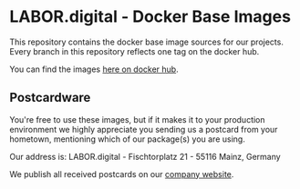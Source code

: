 # LABOR.digital - Docker Base Images

This repository contains the docker base image sources for our projects. 
Every branch in this repository reflects one tag on the docker hub. 

You can find the images [here on docker hub](https://hub.docker.com/repository/docker/labordigital/docker-base-images).

## Postcardware
You're free to use these images, but if it makes it to your production environment we highly appreciate you sending us a postcard from your hometown, mentioning which of our package(s) you are using.

Our address is: LABOR.digital - Fischtorplatz 21 - 55116 Mainz, Germany

We publish all received postcards on our [company website](https://labor.digital).